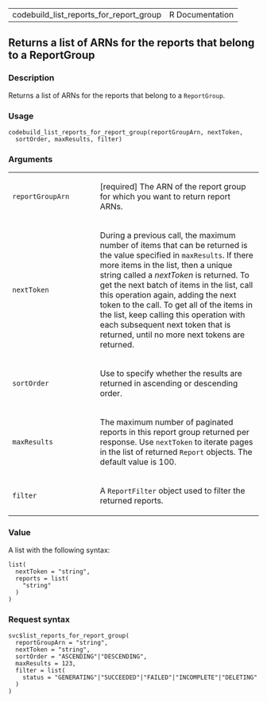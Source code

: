 <table style="width: 100%;">
<tbody>
<tr class="odd">
<td>codebuild_list_reports_for_report_group</td>
<td style="text-align: right;">R Documentation</td>
</tr>
</tbody>
</table>

## Returns a list of ARNs for the reports that belong to a ReportGroup

### Description

Returns a list of ARNs for the reports that belong to a `ReportGroup`.

### Usage

    codebuild_list_reports_for_report_group(reportGroupArn, nextToken,
      sortOrder, maxResults, filter)

### Arguments

<table>
<colgroup>
<col style="width: 35%" />
<col style="width: 65%" />
</colgroup>
<tbody>
<tr class="odd">
<td><code
id="codebuild_list_reports_for_report_group_:_reportGroupArn">reportGroupArn</code></td>
<td><p>[required] The ARN of the report group for which you want to
return report ARNs.</p></td>
</tr>
<tr class="even">
<td><code
id="codebuild_list_reports_for_report_group_:_nextToken">nextToken</code></td>
<td><p>During a previous call, the maximum number of items that can be
returned is the value specified in <code>maxResults</code>. If there
more items in the list, then a unique string called a <em>nextToken</em>
is returned. To get the next batch of items in the list, call this
operation again, adding the next token to the call. To get all of the
items in the list, keep calling this operation with each subsequent next
token that is returned, until no more next tokens are returned.</p></td>
</tr>
<tr class="odd">
<td><code
id="codebuild_list_reports_for_report_group_:_sortOrder">sortOrder</code></td>
<td><p>Use to specify whether the results are returned in ascending or
descending order.</p></td>
</tr>
<tr class="even">
<td><code
id="codebuild_list_reports_for_report_group_:_maxResults">maxResults</code></td>
<td><p>The maximum number of paginated reports in this report group
returned per response. Use <code>nextToken</code> to iterate pages in
the list of returned <code>Report</code> objects. The default value is
100.</p></td>
</tr>
<tr class="odd">
<td><code
id="codebuild_list_reports_for_report_group_:_filter">filter</code></td>
<td><p>A <code>ReportFilter</code> object used to filter the returned
reports.</p></td>
</tr>
</tbody>
</table>

### Value

A list with the following syntax:

    list(
      nextToken = "string",
      reports = list(
        "string"
      )
    )

### Request syntax

    svc$list_reports_for_report_group(
      reportGroupArn = "string",
      nextToken = "string",
      sortOrder = "ASCENDING"|"DESCENDING",
      maxResults = 123,
      filter = list(
        status = "GENERATING"|"SUCCEEDED"|"FAILED"|"INCOMPLETE"|"DELETING"
      )
    )
